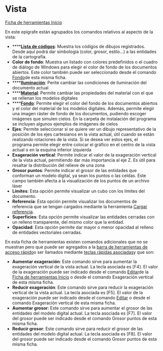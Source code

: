 # Vista

[Ficha de herramientas Inicio](/mdtopx/fichas-de-herramientas/ficha-de-herramientas-inicio/)

En este epígrafe están agrupados los comandos relativos al aspecto de la vista:

* \*\*\*\*[**Lista de códigos**](../../otras-herramientas/lista-de-codigos/): Muestra los códigos de dibujos registrados. Desde aquí podrá dar simbología \(color, grosor, estilo...\) a las entidades de la cartografía.
* **Color de fondo**: Muestra un listado con colores predefinidos o el cuadro de diálogo de Windows para elegir el color de fondo de los documentos abiertos. Este color también puede ser seleccionado desde el comando [Fondo](../../herramientas-de-visualizacion/color-de-fondo.md)de esta misma ficha.
* \*\*\*\*[**Iluminación**](../../herramientas-de-visualizacion/propiedades-de-iluminacion.md): Perite cambiar las condiciones de iluminación del documento actual
* \*\*\*\*[**Material**](../../herramientas-de-visualizacion/propiedades-de-material.md): Permite cambiar las propiedades del material con el que se rellenan los modelos digitales
* \*\*\*\*[**Fondo**](../../herramientas-de-visualizacion/color-de-fondo.md): Permite elegir el color del fondo de los documentos abiertos y el color del material de los modelos digitales. Además, permite elegir una imagen ráster de fondo de los documentos, pudiendo escoger imágenes que simulen cielos. En la carpeta de instalación del programa se incluyen algunos ejemplos de imágenes de cielos
* **Ejes**: Permite seleccionar si se quiere ver un dibujo representativo de la posición de los ejes cartesianos en la vista actual, útil cuando se están realizando rotaciones de la vista. Si se desea ver estos ejes, el programa permite elegir entre colocar el gráfico en el centro de la vista actual o en la esquina inferior izquierda
* **Exageración vertical**: Permite indicar el valor de la exageración vertical de la vista actual, permitiendo dar más importancia al eje Z. Es útil para resaltar la distribución del relieve de una zona
* **Grosor puntos**: Permite indicar el grosor de las entidades que conforman un modelo digital, ya sean los puntos o las celdas. Este campo también afecta a la visualización de los puntos de un archivo láser
* **Límites**: Esta opción permite visualizar un cubo con los límites del documento.
* **Referencia**: Esta opción permite visualizar los documentos de referencia que se tengan cargados mediante la herramienta [Cargar referencia](../../operaciones-con-archivos/abrir-archivos-de-referencia.md).
* **Superficies**: Esta opción permite visualizar las entidades cerradas con un relleno transparente, del mismo color que la entidad.
* **Opacidad**: Esta opción permite dar mayor o menor opacidad al relleno de entidades vectoriales cerradas.

En esta ficha de herramientas existen comandos adicionales que no se muestran pero que puede ser agregados a la [barra de herramientas de acceso rápido](../../cinta-de-herramientas/barra-de-herramientas-de-acceso-rapido.md)o ser llamados mediante [teclas rápidas asociadas](../../introduccion/teclas-rapidas.md)y que son:

* **Aumentar exageración**: Este comando sirve para aumentar la exageración vertical de la vista actual. La tecla asociada es \[F4\]. El valor de la exageración puede ser indicado desde el comando [Editar](../../herramientas-de-visualizacion/parametros-de-perspectiva.md)de la [Ficha de herramientas Inicio](/mdtopx/fichas-de-herramientas/ficha-de-herramientas-inicio/) o desde el comando Exageración vertical de esta misma ficha.
* **Reducir exageración**: Este comando sirve para reducir la exageración vertical de la vista actual. La tecla asociada es \[F5\]. El valor de la exageración puede ser indicado desde el comando [Editar](/mdtopx/modulo-laser/editar/) o desde el comando Exageración vertical de esta misma ficha.
* **Aumentar grosor**: Este comando sirve para aumentar el grosor de las entidades del modelo digital actual. La tecla asociada es \[F7\]. El valor del grosor puede ser indicado desde el comando Grosor puntos de esta misma ficha.
* **Reducir grosor**: Este comando sirve para reducir el grosor de las entidades del modelo digital actual. La tecla asociada es \[F8\]. El valor del grosor puede ser indicado desde el comando Grosor puntos de esta misma ficha.

